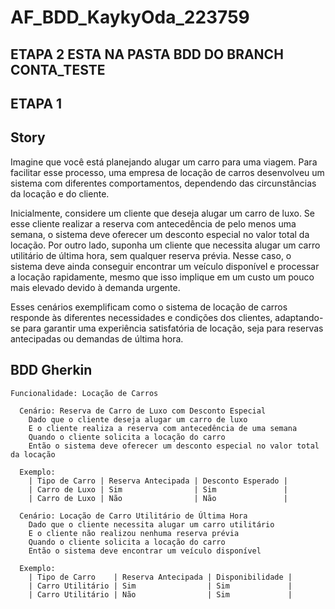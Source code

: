 # AF_BDD_KaykyOda_223759

## ETAPA 2 ESTA NA PASTA BDD DO BRANCH CONTA_TESTE

## ETAPA 1
## Story

Imagine que você está planejando alugar um carro para uma viagem. Para facilitar esse processo, uma empresa de locação de carros desenvolveu um sistema com diferentes comportamentos, dependendo das circunstâncias da locação e do cliente.

Inicialmente, considere um cliente que deseja alugar um carro de luxo. Se esse cliente realizar a reserva com antecedência de pelo menos uma semana, o sistema deve oferecer um desconto especial no valor total da locação. Por outro lado, suponha um cliente que necessita alugar um carro utilitário de última hora, sem qualquer reserva prévia. Nesse caso, o sistema deve ainda conseguir encontrar um veículo disponível e processar a locação rapidamente, mesmo que isso implique em um custo um pouco mais elevado devido à demanda urgente.

Esses cenários exemplificam como o sistema de locação de carros responde às diferentes necessidades e condições dos clientes, adaptando-se para garantir uma experiência satisfatória de locação, seja para reservas antecipadas ou demandas de última hora.

## BDD Gherkin

```gherkin
Funcionalidade: Locação de Carros

  Cenário: Reserva de Carro de Luxo com Desconto Especial
    Dado que o cliente deseja alugar um carro de luxo
    E o cliente realiza a reserva com antecedência de uma semana
    Quando o cliente solicita a locação do carro
    Então o sistema deve oferecer um desconto especial no valor total da locação

  Exemplo:
    | Tipo de Carro | Reserva Antecipada | Desconto Esperado |
    | Carro de Luxo | Sim                | Sim               |
    | Carro de Luxo | Não                | Não               |

  Cenário: Locação de Carro Utilitário de Última Hora
    Dado que o cliente necessita alugar um carro utilitário
    E o cliente não realizou nenhuma reserva prévia
    Quando o cliente solicita a locação do carro
    Então o sistema deve encontrar um veículo disponível

  Exemplo:
    | Tipo de Carro    | Reserva Antecipada | Disponibilidade |
    | Carro Utilitário | Sim                | Sim             |
    | Carro Utilitário | Não                | Sim             |
```
